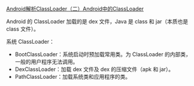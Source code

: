 [Android解析ClassLoader（二）Android中的ClassLoader](http://liuwangshu.cn/application/classloader/2-android-classloader.html)



Android 的 ClassLoader 加载的是 dex 文件，Java 是 class 和 jar（本质也是 class 文件）。

系统 ClassLoader：

* BootClassLoader：系统启动时预加载常用类。为 ClassLoader 的内部类，一般的用户程序无法调用。
* DexClassLoader：加载 dex 文件及 dex 的压缩文件（apk 和 jar）。
* PathClassLoader：加载系统类和应用程序的类。